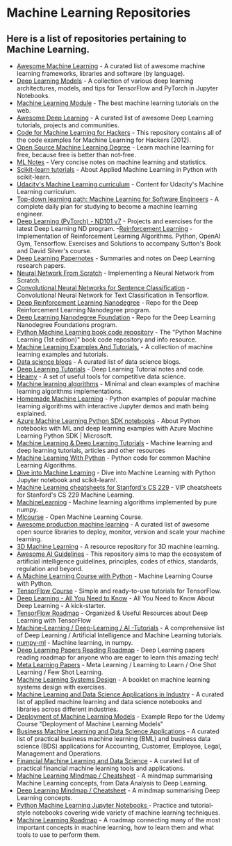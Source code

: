 # Machine Learning Repositories

## Here is a list of repositories pertaining to Machine Learning. 

- [Awesome Machine Learning](https://github.com/josephmisiti/awesome-machine-learning) - A curated list of awesome machine learning frameworks, libraries and software (by language). 
- [Deep Learning Models](https://github.com/rasbt/deeplearning-models) - A collection of various deep learning architectures, models, and tips for TensorFlow and PyTorch in Jupyter Notebooks.
- [Machine Learning Module](https://github.com/josephmisiti/machine-learning-module) - The best machine learning tutorials on the web.
- [Awesome Deep Learning](https://github.com/ChristosChristofidis/awesome-deep-learning) - A curated list of awesome Deep Learning tutorials, projects and communities.
- [Code for Machine Learning for Hackers](https://github.com/johnmyleswhite/ML_for_Hackers) - This repository contains all of the code examples for Machine Learning for Hackers (2012).
- [Open Source Machine Learning Degree](https://github.com/sjqtentacles/open-source-machine-learning-degree) - Learn machine learning for free, because free is better than not-free.
- [ML Notes](https://github.com/johnmyleswhite/MLNotes) - Very concise notes on machine learning and statistics.
- [Scikit-learn tutorials](https://github.com/mike-perdide/scikit-learn-tutorial) - About Applied Machine Learning in Python with scikit-learn.
- [Udacity's Machine Learning curriculum](https://github.com/udacity/machine-learning) - Content for Udacity's Machine Learning curriculum.
- [Top-down learning path: Machine Learning for Software Engineers](https://github.com/ZuzooVn/machine-learning-for-software-engineers) - A complete daily plan for studying to become a machine learning engineer.
- [Deep Learning (PyTorch) - ND101 v7](https://github.com/udacity/deep-learning-v2-pytorch) - Projects and exercises for the latest Deep Learning ND program.
-[Reinforcement Learning](https://github.com/dennybritz/reinforcement-learning) - Implementation of Reinforcement Learning Algorithms. Python, OpenAI Gym, Tensorflow. Exercises and Solutions to accompany Sutton's Book and David Silver's course.
- [Deep Learning Papernotes](https://github.com/dennybritz/deeplearning-papernotes) - Summaries and notes on Deep Learning research papers.
- [Neural Network From Scratch](https://github.com/dennybritz/nn-from-scratch) - Implementing a Neural Network from Scratch.
- [Convolutional Neural Networks for Sentence Classification](https://github.com/dennybritz/cnn-text-classification-tf) - Convolutional Neural Network for Text Classification in Tensorflow.
- [Deep Reinforcement Learning Nanodegree](https://github.com/udacity/deep-reinforcement-learning) - Repo for the Deep Reinforcement Learning Nanodegree program.
- [Deep Learning Nanodegree Foundation](https://github.com/udacity/deep-learning) - Repo for the Deep Learning Nanodegree Foundations program.
- [Python Machine Learning book code repository](https://github.com/rasbt/python-machine-learning-book) - The "Python Machine Learning (1st edition)" book code repository and info resource.
- [Machine Learning Examples And Tutorials.](https://github.com/lazyprogrammer/machine_learning_examples) - A collection of machine learning examples and tutorials.
- [Data science blogs](https://github.com/rushter/data-science-blogs) - A curated list of data science blogs.
- [Deep Learning Tutorials](https://github.com/lisa-lab/DeepLearningTutorials) - Deep Learning Tutorial notes and code.
- [Heamy](https://github.com/rushter/heamy) - A set of useful tools for competitive data science.
- [Machine learning algorithms](https://github.com/rushter/MLAlgorithms) - Minimal and clean examples of machine learning algorithms implementations.
- [Homemade Machine Learning](https://github.com/trekhleb/homemade-machine-learning) - Python examples of popular machine learning algorithms with interactive Jupyter demos and math being explained.
- [Azure Machine Learning Python SDK notebooks](https://github.com/Azure/MachineLearningNotebooks) - About
Python notebooks with ML and deep learning examples with Azure Machine Learning Python SDK | Microsoft.
- [Machine Learning & Deep Learning Tutorials](https://github.com/ujjwalkarn/Machine-Learning-Tutorials) - Machine learning and deep learning tutorials, articles and other resources
- [Machine Learning With Python](https://github.com/susanli2016/Machine-Learning-with-Python) - Python code for common Machine Learning Algorithms.
- [Dive into Machine Learning](https://github.com/hangtwenty/dive-into-machine-learning) - Dive into Machine Learning with Python Jupyter notebook and scikit-learn!.
- [Machine Learning cheatsheets for Stanford's CS 229](https://github.com/afshinea/stanford-cs-229-machine-learning) - VIP cheatsheets for Stanford's CS 229 Machine Learning.
- [MachineLearning](https://github.com/carefree0910/MachineLearning) - Machine learning algorithms implemented by pure numpy.
- [Mlcourse](https://github.com/Yorko/mlcourse.ai) - Open Machine Learning Course.
- [Awesome production machine learning](https://github.com/EthicalML/awesome-production-machine-learning) - A curated list of awesome open source libraries to deploy, monitor, version and scale your machine learning.
- [3D Machine Learning](https://github.com/timzhang642/3D-Machine-Learning) - A resource repository for 3D machine learning.
- [Awesome AI Guidelines](https://github.com/EthicalML/awesome-artificial-intelligence-guidelines) - This repository aims to map the ecosystem of artificial intelligence guidelines, principles, codes of ethics, standards, regulation and beyond.
- [A Machine Learning Course with Python](https://github.com/instillai/machine-learning-course) - Machine Learning Course with Python.
- [TensorFlow Course](https://github.com/instillai/TensorFlow-Course) - Simple and ready-to-use tutorials for TensorFlow.
- [Deep Learning - All You Need to Know](https://github.com/instillai/deep-learning-roadmap) - All You Need to Know About Deep Learning - A kick-starter. 
- [TensorFlow Roadmap](https://github.com/instillai/TensorFlow-Roadmap) - Organized & Useful Resources about Deep Learning with TensorFlow
- [Machine-Learning / Deep-Learning / AI -Tutorials](https://github.com/TarrySingh/Artificial-Intelligence-Deep-Learning-Machine-Learning-Tutorials) - A comprehensive list of Deep Learning / Artificial Intelligence and Machine Learning tutorials.
- [numpy-ml](https://github.com/ddbourgin/numpy-ml) - Machine learning, in numpy. 
- [Deep Learning Papers Reading Roadmap](https://github.com/floodsung/Deep-Learning-Papers-Reading-Roadmap) - Deep Learning papers reading roadmap for anyone who are eager to learn this amazing tech!
- [Meta Learning Papers](https://github.com/floodsung/Meta-Learning-Papers) - Meta Learning / Learning to Learn / One Shot Learning / Few Shot Learning.
- [Machine Learning Systems Design](https://github.com/chiphuyen/machine-learning-systems-design) - A booklet on machine learning systems design with exercises.
- [Machine Learning and Data Science Applications in Industry](https://github.com/firmai/industry-machine-learning) - A curated list of applied machine learning and data science notebooks and libraries across different industries.
- [Deployment of Machine Learning Models](https://github.com/trainindata/deploying-machine-learning-models) - Example Repo for the Udemy Course "Deployment of Machine Learning Models"
- [Business Machine Learning and Data Science Applications](https://github.com/firmai/business-machine-learning) - A curated list of practical business machine learning (BML) and business data science (BDS) applications for Accounting, Customer, Employee, Legal, Management and Operations.
- [Financial Machine Learning and Data Science](https://github.com/firmai/financial-machine-learning) - A curated list of practical financial machine learning tools and applications.
- [Machine Learning Mindmap / Cheatsheet](https://github.com/dformoso/machine-learning-mindmap) - A mindmap summarising Machine Learning concepts, from Data Analysis to Deep Learning.
- [Deep Learning Mindmap / Cheatsheet](https://github.com/dformoso/deeplearning-mindmap) - A mindmap summarising Deep Learning concepts.
- [Python Machine Learning Jupyter Notebooks ](https://github.com/tirthajyoti/Machine-Learning-with-Python) - Practice and tutorial-style notebooks covering wide variety of machine learning techniques.
- [Machine Learning Roadmap](https://github.com/mrdbourke/machine-learning-roadmap) - A roadmap connecting many of the most important concepts in machine learning, how to learn them and what tools to use to perform them.
